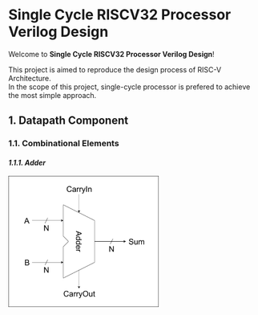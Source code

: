 # Single Cycle RISCV32 Processor Verilog Design

Welcome to **Single Cycle RISCV32 Processor Verilog Design**!

This project is aimed to reproduce the design process of RISC-V Architecture.  
In the scope of this project, single-cycle processor is prefered to achieve the most simple approach.

## **1. Datapath Component**

### **1.1. Combinational Elements**

#### ***1.1.1. Adder***

<img src="design/images/adder.png" alt="image" width="300" height="auto">